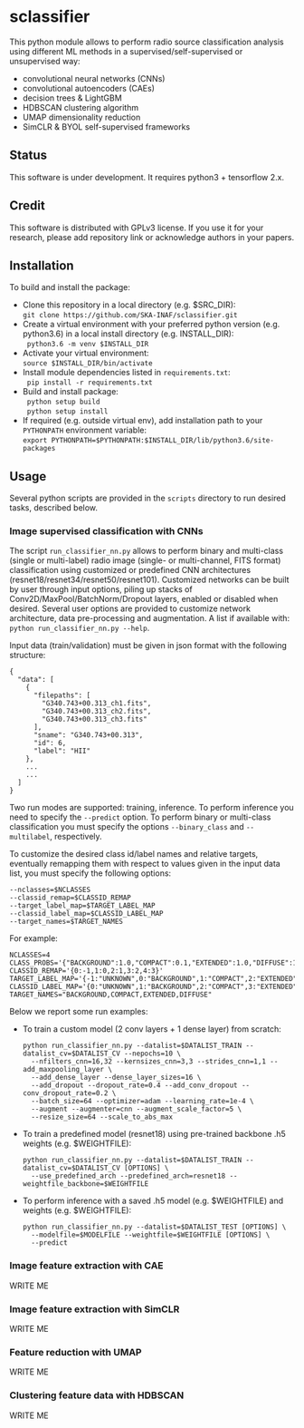 # sclassifier
This python module allows to perform radio source classification analysis using different ML methods in a supervised/self-supervised or unsupervised way: 
* convolutional neural networks (CNNs)    
* convolutional autoencoders (CAEs)   
* decision trees & LightGBM  
* HDBSCAN clustering algorithm   
* UMAP dimensionality reduction   
* SimCLR & BYOL self-supervised frameworks   

## **Status**
This software is under development. It requires python3 + tensorflow 2.x. 

## **Credit**
This software is distributed with GPLv3 license. If you use it for your research, please add repository link or acknowledge authors in your papers.   

## **Installation**  

To build and install the package:    

* Clone this repository in a local directory (e.g. $SRC_DIR):   
  ```git clone https://github.com/SKA-INAF/sclassifier.git```
* Create a virtual environment with your preferred python version (e.g. python3.6) in a local install directory (e.g. INSTALL_DIR):   
  ``` python3.6 -m venv $INSTALL_DIR```   
* Activate your virtual environment:   
  ```source $INSTALL_DIR/bin/activate```
* Install module dependencies listed in ```requirements.txt```:    
  ``` pip install -r requirements.txt```  
* Build and install package:   
  ``` python setup build```   
  ``` python setup install```   
* If required (e.g. outside virtual env), add installation path to your ```PYTHONPATH``` environment variable:   
  ``` export PYTHONPATH=$PYTHONPATH:$INSTALL_DIR/lib/python3.6/site-packages ```

## **Usage**
Several python scripts are provided in the ```scripts``` directory to run desired tasks, described below.  

### **Image supervised classification with CNNs**
The script `run_classifier_nn.py` allows to perform binary and multi-class (single or multi-label) radio image (single- or multi-channel, FITS format) classification using customized or predefined CNN architectures (resnet18/resnet34/resnet50/resnet101). Customized networks can be built by user through input options, piling up stacks of Conv2D/MaxPool/BatchNorm/Dropout layers, enabled or disabled when desired. Several user options are provided to customize network architecture, data pre-processing and augmentation. A list if available with: ```python run_classifier_nn.py --help```.    

Input data (train/validation) must be given in json format with the following structure:    

```
{  
  "data": [    
    {    
      "filepaths": [     
        "G340.743+00.313_ch1.fits",    
        "G340.743+00.313_ch2.fits",    
        "G340.743+00.313_ch3.fits"   
      ],    
      "sname": "G340.743+00.313",   
      "id": 6,   
      "label": "HII"    
    },    
    ...
    ...
  ]   
}   
```    

Two run modes are supported: training, inference. To perform inference you need to specify the ```--predict``` option. To perform binary or multi-class classification you must specify the options ```--binary_class``` and ```--multilabel```, respectively. 

To customize the desired class id/label names and relative targets, eventually remapping them with respect to values given in the input data list, you must specify the following options:   

```
--nclasses=$NCLASSES     
--classid_remap=$CLASSID_REMAP    
--target_label_map=$TARGET_LABEL_MAP      
--classid_label_map=$CLASSID_LABEL_MAP     
--target_names=$TARGET_NAMES     
```

For example:   
     
```
NCLASSES=4     
CLASS_PROBS='{"BACKGROUND":1.0,"COMPACT":0.1,"EXTENDED":1.0,"DIFFUSE":1.0}'    
CLASSID_REMAP='{0:-1,1:0,2:1,3:2,4:3}'    
TARGET_LABEL_MAP='{-1:"UNKNOWN",0:"BACKGROUND",1:"COMPACT",2:"EXTENDED",3:"DIFFUSE"}'    
CLASSID_LABEL_MAP='{0:"UNKNOWN",1:"BACKGROUND",2:"COMPACT",3:"EXTENDED",4:"DIFFUSE"}'    
TARGET_NAMES="BACKGROUND,COMPACT,EXTENDED,DIFFUSE"
```    

Below we report some run examples:

* To train a custom model (2 conv layers + 1 dense layer) from scratch:   
  ```
  python run_classifier_nn.py --datalist=$DATALIST_TRAIN --datalist_cv=$DATALIST_CV --nepochs=10 \    
    --nfilters_cnn=16,32 --kernsizes_cnn=3,3 --strides_cnn=1,1 --add_maxpooling_layer \    
    --add_dense_layer --dense_layer_sizes=16 \    
    --add_dropout --dropout_rate=0.4 --add_conv_dropout --conv_dropout_rate=0.2 \  
    --batch_size=64 --optimizer=adam --learning_rate=1e-4 \    
    --augment --augmenter=cnn --augment_scale_factor=5 \    
    --resize_size=64 --scale_to_abs_max
  ```   
  
* To train a predefined model (resnet18) using pre-trained backbone .h5 weights (e.g. $WEIGHTFILE):    
  ```
  python run_classifier_nn.py --datalist=$DATALIST_TRAIN --datalist_cv=$DATALIST_CV [OPTIONS] \    
    --use_predefined_arch --predefined_arch=resnet18 --weightfile_backbone=$WEIGHTFILE 
  ```    

* To perform inference with a saved .h5 model (e.g. $WEIGHTFILE) and weights (e.g. $WEIGHTFILE):     
  ```
  python run_classifier_nn.py --datalist=$DATALIST_TEST [OPTIONS] \    
    --modelfile=$MODELFILE --weightfile=$WEIGHTFILE [OPTIONS] \    
    --predict
  ```    

### **Image feature extraction with CAE**
WRITE ME

### **Image feature extraction with SimCLR**
WRITE ME

### **Feature reduction with UMAP**
WRITE ME

### **Clustering feature data with HDBSCAN**
WRITE ME
